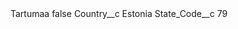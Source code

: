 <?xml version="1.0" encoding="UTF-8"?>
<CustomMetadata xmlns="http://soap.sforce.com/2006/04/metadata" xmlns:xsi="http://www.w3.org/2001/XMLSchema-instance" xmlns:xsd="http://www.w3.org/2001/XMLSchema">
    <label>Tartumaa</label>
    <protected>false</protected>
    <values>
        <field>Country__c</field>
        <value xsi:type="xsd:string">Estonia</value>
    </values>
    <values>
        <field>State_Code__c</field>
        <value xsi:type="xsd:string">79</value>
    </values>
</CustomMetadata>
